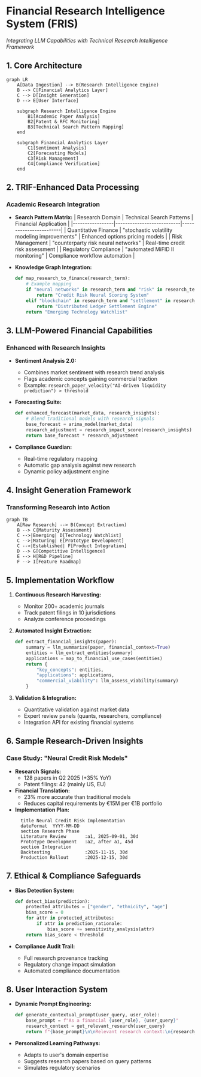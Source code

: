 # Financial Research Intelligence System (FRIS)
*Integrating LLM Capabilities with Technical Research Intelligence Framework*

## 1. Core Architecture
```mermaid
graph LR
    A[Data Ingestion] --> B(Research Intelligence Engine)
    B --> C[Financial Analytics Layer]
    C --> D[Insight Generation]
    D --> E[User Interface]
    
    subgraph Research Intelligence Engine
        B1[Academic Paper Analysis]
        B2[Patent & RFC Monitoring]
        B3[Technical Search Pattern Mapping]
    end
    
    subgraph Financial Analytics Layer
        C1[Sentiment Analysis]
        C2[Forecasting Models]
        C3[Risk Management]
        C4[Compliance Verification]
    end
```

## 2. TRIF-Enhanced Data Processing
### Academic Research Integration
- **Search Pattern Matrix:**
  | Research Domain | Technical Search Patterns | Financial Application |
  |-----------------|---------------------------|------------------------|
  | Quantitative Finance | "stochastic volatility modeling improvements" | Enhanced options pricing models |
  | Risk Management | "counterparty risk neural networks" | Real-time credit risk assessment |
  | Regulatory Compliance | "automated MiFID II monitoring" | Compliance workflow automation |

- **Knowledge Graph Integration:**
  ```python
  def map_research_to_finance(research_term):
      # Example mapping
      if "neural networks" in research_term and "risk" in research_term:
          return "Credit Risk Neural Scoring System"
      elif "blockchain" in research_term and "settlement" in research_term:
          return "Distributed Ledger Settlement Engine"
      return "Emerging Technology Watchlist"
  ```

## 3. LLM-Powered Financial Capabilities
### Enhanced with Research Insights
- **Sentiment Analysis 2.0:**
  - Combines market sentiment with research trend analysis
  - Flags academic concepts gaining commercial traction
  - Example: `research_paper_velocity("AI-driven liquidity prediction") > threshold`

- **Forecasting Suite:**
  ```python
  def enhanced_forecast(market_data, research_insights):
      # Blend traditional models with research signals
      base_forecast = arima_model(market_data)
      research_adjustment = research_impact_score(research_insights)
      return base_forecast * research_adjustment
  ```

- **Compliance Guardian:**
  - Real-time regulatory mapping
  - Automatic gap analysis against new research
  - Dynamic policy adjustment engine

## 4. Insight Generation Framework
### Transforming Research into Action
```mermaid
graph TB
    A[Raw Research] --> B(Concept Extraction)
    B --> C{Maturity Assessment}
    C -->|Emerging| D[Technology Watchlist]
    C -->|Maturing| E[Prototype Development]
    C -->|Established| F[Product Integration]
    D --> G[Competitive Intelligence]
    E --> H[R&D Pipeline]
    F --> I[Feature Roadmap]
```

## 5. Implementation Workflow
1. **Continuous Research Harvesting:**
   - Monitor 200+ academic journals
   - Track patent filings in 10 jurisdictions
   - Analyze conference proceedings

2. **Automated Insight Extraction:**
   ```python
   def extract_financial_insights(paper):
       summary = llm_summarize(paper, financial_context=True)
       entities = llm_extract_entities(summary)
       applications = map_to_financial_use_cases(entities)
       return {
           "key_concepts": entities,
           "applications": applications,
           "commercial_viability": llm_assess_viability(summary)
       }
   ```

3. **Validation & Integration:**
   - Quantitative validation against market data
   - Expert review panels (quants, researchers, compliance)
   - Integration API for existing financial systems

## 6. Sample Research-Driven Insights
### Case Study: "Neural Credit Risk Models"
- **Research Signals:**
  - 128 papers in Q2 2025 (+35% YoY)
  - Patent filings: 42 (mainly US, EU)
- **Financial Translation:**
  - 23% more accurate than traditional models
  - Reduces capital requirements by €15M per €1B portfolio
- **Implementation Plan:**
  ```gantt
    title Neural Credit Risk Implementation
    dateFormat  YYYY-MM-DD
    section Research Phase
    Literature Review       :a1, 2025-09-01, 30d
    Prototype Development   :a2, after a1, 45d
    section Integration
    Backtesting             :2025-11-15, 30d
    Production Rollout      :2025-12-15, 30d
  ```

## 7. Ethical & Compliance Safeguards
- **Bias Detection System:**
  ```python
  def detect_bias(prediction):
      protected_attributes = ["gender", "ethnicity", "age"]
      bias_score = 0
      for attr in protected_attributes:
          if attr in prediction_rationale:
              bias_score += sensitivity_analysis(attr)
      return bias_score < threshold
  ```
  
- **Compliance Audit Trail:**
  - Full research provenance tracking
  - Regulatory change impact simulation
  - Automated compliance documentation

## 8. User Interaction System
- **Dynamic Prompt Engineering:**
  ```python
  def generate_contextual_prompt(user_query, user_role):
      base_prompt = f"As a financial {user_role}, {user_query}"
      research_context = get_relevant_research(user_query)
      return f"{base_prompt}\n\nRelevant research context:\n{research_context}"
  ```
  
- **Personalized Learning Pathways:**
  - Adapts to user's domain expertise
  - Suggests research papers based on query patterns
  - Simulates regulatory scenarios
